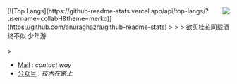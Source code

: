 
<img align="right" src="https://github-readme-stats.vercel.app/api?username=collabH&show_icons=true&include_all_commits=true&hide_border=true" />
[![Top Langs](https://github-readme-stats.vercel.app/api/top-langs/?username=collabH&theme=merko)](https://github.com/anuraghazra/github-readme-stats)
> 
> 
> 欲买桂花同载酒 终不似 少年游 <br/><br/>
>

- [Mail](huangshimin1996@gmail.com) : _contact way_
- [公众号](https://mp.weixin.qq.com/s/GasuEemF8Ifa0hPnG5XZ0A) : _技术在路上_

<!--
Here are some ideas to get you started:

- 🔭 I’m currently working on ...
- 🌱 I’m currently learning ...
- 👯 I’m looking to collaborate on ...
- 🤔 I’m looking for help with ...
- 💬 Ask me about ...
- 📫 How to reach me: ...
- 😄 Pronouns: ...
- ⚡ Fun fact: ...
-->
